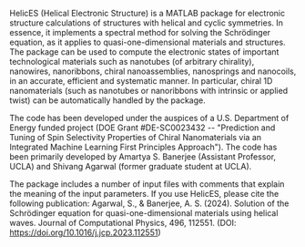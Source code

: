 HelicES (Helical Electronic Structure) is a MATLAB package for electronic structure calculations of structures with helical and cyclic symmetries. 
In essence, it implements a spectral method for solving the Schrödinger equation, as it applies to quasi-one-dimensional materials and structures.
The package can be used to compute the electronic states of important technological materials such as nanotubes (of arbitrary chirality), nanowires, 
nanoribbons, chiral nanoassemblies, nanosprings and nanocoils, in an accurate, efficient and systematic manner. In particular, chiral 1D 
nanomaterials (such as nanotubes or nanoribbons with intrinsic or applied twist) can be automatically handled by the package. 

The code has been developed under the auspices of a U.S. Department of Energy funded project (DOE Grant #DE-SC0023432 -- "Prediction and Tuning of 
Spin Selectivity Properties of Chiral Nanomaterials via an Integrated Machine Learning First Principles Approach"). The code has been primarily
developed by Amartya S. Banerjee (Assistant Professor, UCLA) and Shivang Agarwal (former graduate student at UCLA).

The package includes a number of input files with comments that explain the meaning of the input parameters. If you use HelicES, please cite the 
following publication:
Agarwal, S., & Banerjee, A. S. (2024). Solution of the Schrödinger equation for quasi-one-dimensional materials using helical waves. 
Journal of Computational Physics, 496, 112551. (DOI: https://doi.org/10.1016/j.jcp.2023.112551)
